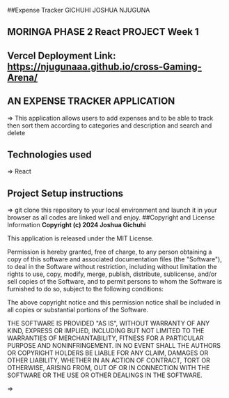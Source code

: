 ##Expense Tracker
GICHUHI JOSHUA NJUGUNA
## MORINGA PHASE 2 React PROJECT Week 1
## Vercel Deployment Link: [https://njugunaaa.github.io/cross-Gaming-Arena/ ](https://expense-tracker-omega-five-50.vercel.app/)
## AN EXPENSE TRACKER APPLICATION
=> This application allows users to add expenses and to be able to track then sort them according to categories and description and search and delete


## Technologies used
=> React
## Project Setup instructions
=> git clone this repository to your local environment and launch it in your browser as all codes are linked well and enjoy.
##Copyright and License Information
**Copyright (c) 2024 Joshua Gichuhi**

This application is released under the MIT License.

Permission is hereby granted, free of charge, to any person obtaining a copy of this software and associated documentation files (the "Software"), to deal in the Software without restriction, including without limitation the rights to use, copy, modify, merge, publish, distribute, sublicense, and/or sell copies of the Software, and to permit persons to whom the Software is furnished to do so, subject to the following conditions:

The above copyright notice and this permission notice shall be included in all copies or substantial portions of the Software.

THE SOFTWARE IS PROVIDED "AS IS", WITHOUT WARRANTY OF ANY KIND, EXPRESS OR IMPLIED, INCLUDING BUT NOT LIMITED TO THE WARRANTIES OF MERCHANTABILITY, FITNESS FOR A PARTICULAR PURPOSE AND NONINFRINGEMENT. IN NO EVENT SHALL THE AUTHORS OR COPYRIGHT HOLDERS BE LIABLE FOR ANY CLAIM, DAMAGES OR OTHER LIABILITY, WHETHER IN AN ACTION OF CONTRACT, TORT OR OTHERWISE, ARISING FROM, OUT OF OR IN CONNECTION WITH THE SOFTWARE OR THE USE OR OTHER DEALINGS IN THE SOFTWARE.

=> 
